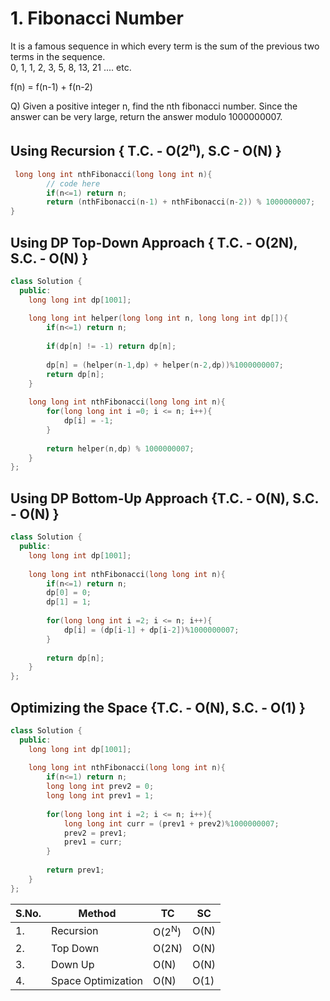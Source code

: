 # 1. Fibonacci Number

It is a famous sequence in which every term is the sum of the previous two terms in the sequence.
<br>
0, 1, 1, 2, 3, 5, 8, 13, 21 .... etc.

f(n) = f(n-1) + f(n-2)

Q) Given a positive integer n, find the nth fibonacci number. Since the answer can be very large, return the answer modulo 1000000007.

## Using Recursion { T.C. - O(2<sup>n</sup>), S.C - O(N) }
```cpp
 long long int nthFibonacci(long long int n){
        // code here
        if(n<=1) return n;
        return (nthFibonacci(n-1) + nthFibonacci(n-2)) % 1000000007;
}
```

## Using DP Top-Down Approach { T.C. - O(2N), S.C. - O(N) }
```cpp
class Solution {
  public:
    long long int dp[1001];
    
    long long int helper(long long int n, long long int dp[]){
        if(n<=1) return n;
        
        if(dp[n] != -1) return dp[n];
        
        dp[n] = (helper(n-1,dp) + helper(n-2,dp))%1000000007;
        return dp[n];
    }
    
    long long int nthFibonacci(long long int n){
        for(long long int i =0; i <= n; i++){
            dp[i] = -1;
        }
        
        return helper(n,dp) % 1000000007;
    }
};
```

## Using DP Bottom-Up Approach {T.C. - O(N), S.C. - O(N) }
```cpp
class Solution {
  public:
    long long int dp[1001];
    
    long long int nthFibonacci(long long int n){
        if(n<=1) return n;
        dp[0] = 0;
        dp[1] = 1;
        
        for(long long int i =2; i <= n; i++){
            dp[i] = (dp[i-1] + dp[i-2])%1000000007;
        }
        
        return dp[n];
    }
};
```

## Optimizing the Space {T.C. - O(N), S.C. - O(1) }
```cpp
class Solution {
  public:
    long long int dp[1001];
    
    long long int nthFibonacci(long long int n){
        if(n<=1) return n;
        long long int prev2 = 0;
        long long int prev1 = 1;
        
        for(long long int i =2; i <= n; i++){
            long long int curr = (prev1 + prev2)%1000000007;
            prev2 = prev1;
            prev1 = curr;
        }
        
        return prev1;
    }
};
```

|S.No.|Method|TC|SC|
|-----|------|--|--|
|1.|Recursion|O(2<sup>N</sup>)|O(N)|
|2.|Top Down|O(2N)|O(N)|
|3.|Down Up|O(N)|O(N)|
|4.|Space Optimization|O(N)|O(1)|


